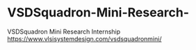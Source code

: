 # VSDSquadron-Mini-Research-
VSDSquadron Mini Research Internship 
https://www.vlsisystemdesign.com/vsdsquadronmini/
